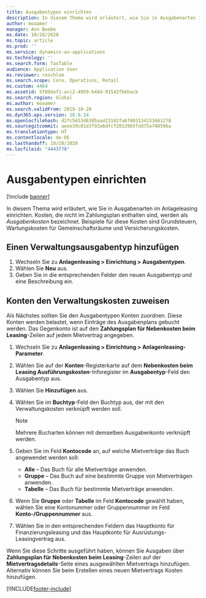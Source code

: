 ```yaml
---
title: Ausgabentypen einrichten
description: In diesem Thema wird erläutert, wie Sie in Ausgabenarten im Anlageleasing einrichten.
author: moaamer
manager: Ann Beebe
ms.date: 10/28/2020
ms.topic: article
ms.prod: ''
ms.service: dynamics-ax-applications
ms.technology: ''
ms.search.form: TaxTable
audience: Application User
ms.reviewer: roschlom
ms.search.scope: Core, Operations, Retail
ms.custom: 4464
ms.assetid: 5f89daf1-acc2-4959-b48d-91542fb6bacb
ms.search.region: Global
ms.author: moaamer
ms.search.validFrom: 2019-10-28
ms.dyn365.ops.version: 10.0.14
ms.openlocfilehash: d27c5653d6305aad23142fa6f803134153661278
ms.sourcegitcommit: aeee39c01d3f93a6dfcf2013965fa975a740596a
ms.translationtype: HT
ms.contentlocale: de-DE
ms.lasthandoff: 10/28/2020
ms.locfileid: "4443770"
---
```

# <a name="set-up-expense-types"></a>Ausgabentypen einrichten

[!include [banner](../includes/banner.md)]

In diesem Thema wird erläutert, wie Sie in Ausgabenarten im Anlageleasing einrichten. Kosten, die nicht im Zahlungsplan enthalten sind, werden als *Ausgabenkosten* bezeichnet. Beispiele für diese Kosten sind Grundsteuern, Wartungskosten für Gemeinschaftsräume und Versicherungskosten.

## <a name="add-an-administrative-expense-type"></a>Einen Verwaltungsausgabentyp hinzufügen

1. Wechseln Sie zu **Anlagenleasing \> Einrichtung \> Ausgabentypen**.
2. Wählen Sie **Neu** aus.
3. Geben Sie in die entsprechenden Felder den neuen Ausgabentyp und eine Beschreibung ein.

## <a name="assign-accounts-to-administrative-costs"></a>Konten den Verwaltungskosten zuweisen

Als Nächstes sollten Sie den Ausgabentypen Konten zuordnen. Diese Konten werden belastet, wenn Einträge des Ausgabenplans gebucht werden. Das Gegenkonto ist auf den **Zahlungsplan für Nebenkosten beim Leasing**-Zeilen auf jedem Mietvertrag angegeben.

1. Wechseln Sie zu **Anlagenleasing \> Einrichtung \> Anlagenleasing-Parameter**.
2. Wählen Sie auf der **Konten**-Registerkarte auf dem **Nebenkosten beim Leasing Ausführungskosten**-Inforegister im **Ausgabentyp**-Feld den Ausgabentyp aus.
3. Wählen Sie **Hinzufügen** aus.
4. Wählen Sie im **Buchtyp**-Feld den Buchtyp aus, der mit den Verwaltungskosten verknüpft werden soll.

    > [!NOTE]
    > Mehrere Bucharten können mit demselben Ausgabenkonto verknüpft werden.

5. Geben Sie im Feld **Kontocode** an, auf welche Mietverträge das Buch angewendet werden soll:

    - **Alle** – Das Buch für alle Mietverträge anwenden.
    - **Gruppe** – Das Buch auf eine bestimmte Gruppe von Mietverträgen anwenden.
    - **Tabelle** – Das Buch für bestimmte Mietverträge anwenden.

6. Wenn Sie **Gruppe** oder **Tabelle** im Feld **Kontocode** gewählt haben, wählen Sie eine Kontonummer oder Gruppennummer im Feld **Konto-/Gruppennummer** aus.
7. Wählen Sie in den entsprechenden Feldern das Hauptkonto für Finanzierungsleasing und das Hauptkonto für Ausrüstungs-Leasingvertrag aus.

Wenn Sie diese Schritte ausgeführt haben, können Sie Ausgaben über **Zahlungsplan für Nebenkosten beim Leasing**-Zeilen auf der **Mietvertragsdetails**-Seite eines ausgewählten Mietvertrags hinzufügen. Alternativ können Sie beim Erstellen eines neuen Mietvertrags Kosten hinzufügen.


[!INCLUDE[footer-include](../../includes/footer-banner.md)]